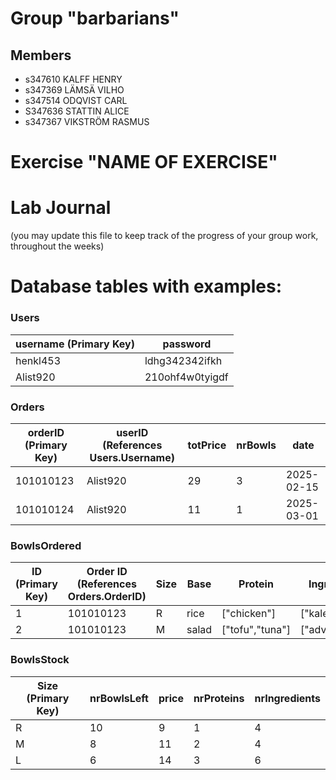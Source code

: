 # Group "barbarians"

## Members
- s347610 KALFF HENRY
- s347369 LÄMSÄ VILHO
- s347514 ODQVIST CARL
- S347636 STATTIN ALICE
- s347367 VIKSTRÖM RASMUS

# Exercise "NAME OF EXERCISE"

# Lab Journal

(you may update this file to keep track of the progress of your group work, throughout the weeks)



# Database tables with examples:

### Users  
| username (Primary Key) | password          |
|------------------------|-------------------|
| henkl453               | ldhg342342ifkh    |
| Alist920               | 210ohf4w0tyigdf   |

### Orders  
| orderID (Primary Key) | userID (References Users.Username) | totPrice | nrBowls |    date    |
|------------------------|-----------------------------------|----------|---------|------------|
| 101010123              | Alist920                          |    29    |    3    | 2025-02-15 |
| 101010124              | Alist920                          |    11    |    1    | 2025-03-01 |

### BowlsOrdered  
| ID (Primary Key) | Order ID (References Orders.OrderID) | Size | Base  |    Protein    |  Ingredients  | nrBowls | Price |
|------------------|--------------------------------------|------|-------|---------------|---------------|---------|-------|
| 1                | 101010123                            |   R  | rice  | ["chicken"]   |["kale",..]    |    2    |  18   |
| 2                | 101010123                            |   M  | salad |["tofu","tuna"]|["advocado",..]|    1    |  11   |

### BowlsStock  
| Size (Primary Key) | nrBowlsLeft | price | nrProteins | nrIngredients |
|--------------------|-------------|-------|------------|---------------|
| R                  |     10      |   9   |     1      |       4       |
| M                  |     8       |  11   |     2      |       4       |
| L                  |     6       |  14   |     3      |       6       |

